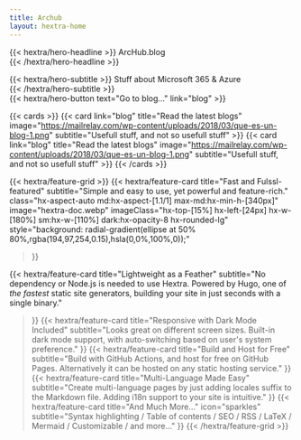 ```yaml
---
title: Archub
layout: hextra-home
---
```

{{< hextra/hero-headline >}}
 ArcHub.blog&nbsp;<br class="sm:hx-block hx-hidden" />
{{< /hextra/hero-headline >}}
</div>

<div class="hx-mb-12">
{{< hextra/hero-subtitle >}}
  Stuff about Microsoft 365 & Azure&nbsp;<br class="sm:hx-block hx-hidden" />
{{< /hextra/hero-subtitle >}}
</div>

<div class="hx-mb-6">
{{< hextra/hero-button text="Go to blog..." link="blog" >}}
</div>

<div class="hx-mt-6"></div>

{{< cards >}}
    {{< card link="blog" title="Read the latest blogs" image="https://mailrelay.com/wp-content/uploads/2018/03/que-es-un-blog-1.png" subtitle="Usefull stuff, and not so usefull stuff" >}}
    {{< card link="blog" title="Read the latest blogs" image="https://mailrelay.com/wp-content/uploads/2018/03/que-es-un-blog-1.png" subtitle="Usefull stuff, and not so usefull stuff" >}}
  {{< /cards >}}

{{< hextra/feature-grid >}}
  {{< hextra/feature-card
    title="Fast and Fulssl-featured"
    subtitle="Simple and easy to use, yet powerful and feature-rich."
    class="hx-aspect-auto md:hx-aspect-[1.1/1] max-md:hx-min-h-[340px]"
    image="hextra-doc.webp"
    imageClass="hx-top-[15%] hx-left-[24px] hx-w-[180%] sm:hx-w-[110%] dark:hx-opacity-8 hx-rounded-lg"
    style="background: radial-gradient(ellipse at 50% 80%,rgba(194,97,254,0.15),hsla(0,0%,100%,0));"
    
  >}}


  
  {{< hextra/feature-card
    title="Lightweight as a Feather"
    subtitle="No dependency or Node.js is needed to use Hextra. Powered by Hugo, one of *the fastest* static site generators, building your site in just seconds with a single binary."
  >}}
  {{< hextra/feature-card
    title="Responsive with Dark Mode Included"
    subtitle="Looks great on different screen sizes. Built-in dark mode support, with auto-switching based on user's system preference."
  >}}
  {{< hextra/feature-card
    title="Build and Host for Free"
    subtitle="Build with GitHub Actions, and host for free on GitHub Pages. Alternatively it can be hosted on any static hosting service."
  >}}
  {{< hextra/feature-card
    title="Multi-Language Made Easy"
    subtitle="Create multi-language pages by just adding locales suffix to the Markdown file. Adding i18n support to your site is intuitive."
  >}}
  {{< hextra/feature-card
    title="And Much More..."
    icon="sparkles"
    subtitle="Syntax highlighting / Table of contents / SEO / RSS / LaTeX / Mermaid / Customizable / and more..."
  >}}
{{< /hextra/feature-grid >}}
